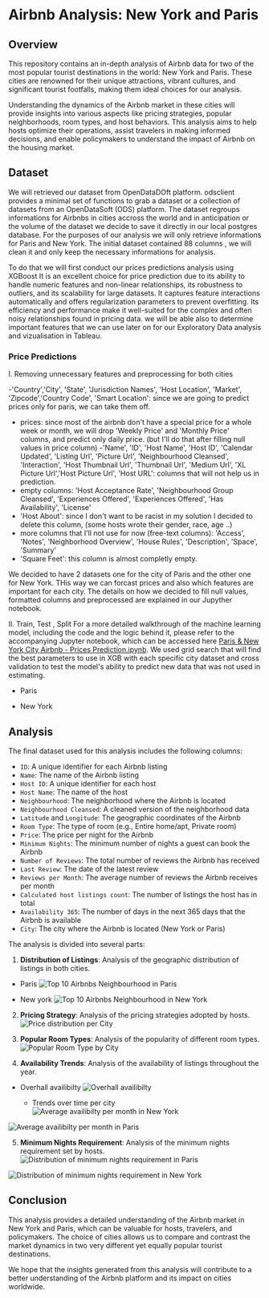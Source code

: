 # Airbnb Analysis: New York and Paris

## Overview

This repository contains an in-depth analysis of Airbnb data for two of the most popular tourist destinations in the world: New York and Paris. These cities are renowned for their unique attractions, vibrant cultures, and significant tourist footfalls, making them ideal choices for our analysis. 

Understanding the dynamics of the Airbnb market in these cities will provide insights into various aspects like pricing strategies, popular neighborhoods, room types, and host behaviors. This analysis aims to help hosts optimize their operations, assist travelers in making informed decisions, and enable policymakers to understand the impact of Airbnb on the housing market.

## Dataset
We will retrieved our dataset from OpenDataDOft platform. odsclient provides a minimal set of functions to grab a dataset or a collection of datasets from an OpenDataSoft (ODS) platform.
The dataset regroups informations for Airbnbs in cities accross the world and in anticipation or the volume of the dataset we decide to save it directly in our local postgres database.
For the purposes of our analysis we will only retrieve informations for Paris and New York.
The initial dataset contained 88 columns , we will clean it and only keep the necessary informations for analysis.


To do that we will first conduct our prices predictions analysis using XGBoost It is an excellent choice for price prediction due to its ability to handle numeric features and non-linear relationships, its robustness to outliers, and its scalability for large datasets. It captures feature interactions automatically and offers regularization parameters to prevent overfitting. Its efficiency and performance make it well-suited for the complex and often noisy relationships found in pricing data. we will be able also to determine important features that we can use later on for our Exploratory Data analysis and vizualisation in Tableau.

### Price Predictions
I. Removing unnecessary features and preprocessing for both cities

-'Country','City', 'State', 'Jurisdiction Names', 'Host Location', 'Market', 'Zipcode','Country Code', 'Smart Location': since we are going to predict prices only for paris, we can take them off.
- prices: since most of the airbnb don't have a special price for a whole week or month, we will drop 'Weekly Price' and 'Monthly Price' columns, and predict only daily price. (but I'll do that after filling null values in price column)
-'Name', 'ID', 'Host Name', 'Host ID', 'Calendar Updated', 'Listing Url', 'Picture Url', 'Neighbourhood Cleansed', 'Interaction', 'Host Thumbnail Url', 'Thumbnail Url', 'Medium Url', 'XL Picture Url','Host Picture Url', 'Host URL': columns that will not help us in prediction.
- empty columns: 'Host Acceptance Rate', 'Neighbourhood Group Cleansed', 'Experiences Offered', 'Experiences Offered', 'Has Availability', 'License'
- 'Host About': since I don't want to be racist in my solution I decided to delete this column, (some hosts wrote their gender, race, age ..)
- more columns that I'll not use for now (free-text columns): 'Access', 'Notes', 'Neighborhood Overview', 'House Rules', 'Description', 'Space', 'Summary'
- 'Square Feet': this column is almost completly empty.

We decided to have 2 datasets one for the city of Paris and the other one for New York. THis way we can forcast prices and also which features are important for each city.
The details on how we decided to fill null values, formatted columns and preprocessed are explained in our Jupyther notebook.

II. Train, Test , Split
For a more detailed walkthrough of the machine learning model, including the code and the logic behind it, please refer to the accompanying Jupyter notebook, which can be accessed here [Paris & New York City Airbnb - Prices Prediction.ipynb](https://github.com/Simro25011/Paris_-_NY_Airbnbs---Prices-Prediction---XGBoost/blob/main/Paris%20%26%20New%20York%20City%20Airbnb%20-%20Prices%20Prediction.ipynb).
We used grid search that will find the best parameters to use in XGB with each specific city dataset and cross validation to test the model's ability to predict new data that was not used in estimating.
  - Paris

  
  
  
  - New York 


## Analysis
The final dataset used for this analysis includes the following columns:

- `ID`: A unique identifier for each Airbnb listing
- `Name`: The name of the Airbnb listing
- `Host ID`: A unique identifier for each host
- `Host Name`: The name of the host
- `Neighbourhood`: The neighborhood where the Airbnb is located
- `Neighbourhood Cleansed`: A cleaned version of the neighborhood data
- `Latitude` and `Longitude`: The geographic coordinates of the Airbnb
- `Room Type`: The type of room (e.g., Entire home/apt, Private room)
- `Price`: The price per night for the Airbnb
- `Minimum Nights`: The minimum number of nights a guest can book the Airbnb
- `Number of Reviews`: The total number of reviews the Airbnb has received
- `Last Review`: The date of the latest review
- `Reviews per Month`: The average number of reviews the Airbnb receives per month
- `Calculated host listings count`: The number of listings the host has in total
- `Availability 365`: The number of days in the next 365 days that the Airbnb is available
- `City`: The city where the Airbnb is located (New York or Paris)


The analysis is divided into several parts:

1. **Distribution of Listings**: Analysis of the geographic distribution of listings in both cities.
  - Paris
   ![Top 10 Airbnbs Neighbourhood in Paris](https://github.com/Simro25011/Paris_-_NY_Airbnbs---Prices-Prediction---XGBoost/blob/main/Resources/top10_neighbourhoods_Paris.png)
   
   
   
   
   - New york
   ![Top 10 Airbnbs Neighbourhood in New York](https://github.com/Simro25011/Paris_-_NY_Airbnbs---Prices-Prediction---XGBoost/blob/main/Resources/top10_neighbourhoods_NY.png)
   
   


2. **Pricing Strategy**: Analysis of the pricing strategies adopted by hosts.
![Price distribution per City](https://github.com/Simro25011/Paris_-_NY_Airbnbs---Prices-Prediction---XGBoost/blob/main/Resources/Price%20distribution%20per%20City.png)

3. **Popular Room Types**: Analysis of the popularity of different room types.
![Popular Room Type by City](https://github.com/Simro25011/Paris_-_NY_Airbnbs---Prices-Prediction---XGBoost/blob/main/Resources/Popular%20Room%20Types%20by%20City.png)

4. **Availability Trends**: Analysis of the availability of listings throughout the year.
 - Overhall availibilty
![Overhall availibilty](https://github.com/Simro25011/Paris_-_NY_Airbnbs---Prices-Prediction---XGBoost/blob/main/Resources/Overhall%20availability%20of%20Airbnbs%20per%20City.png)

   - Trends over time per city
![Average availibilty per month in New York](https://github.com/Simro25011/Paris_-_NY_Airbnbs---Prices-Prediction---XGBoost/blob/main/Resources/NY%20Average%20Availability%20per%20Month.png)

![Average availibilty per month in Paris](https://github.com/Simro25011/Paris_-_NY_Airbnbs---Prices-Prediction---XGBoost/blob/main/Resources/Paris%20Average%20Availability%20per%20Month.png)


5. **Minimum Nights Requirement**: Analysis of the minimum nights requirement set by hosts.
![Distribution of minimum nights requirement in Paris](https://github.com/Simro25011/Paris_-_NY_Airbnbs---Prices-Prediction---XGBoost/blob/main/Resources/Distribution%20of%20minimum%20nights%20requirement%20in%20Paris.png)

![Distribution of minimum nights requirement in New York](https://github.com/Simro25011/Paris_-_NY_Airbnbs---Prices-Prediction---XGBoost/blob/main/Resources/Distribution%20of%20minimum%20nights%20requirement%20in%20New%20York.png)



## Conclusion

This analysis provides a detailed understanding of the Airbnb market in New York and Paris, which can be valuable for hosts, travelers, and policymakers. The choice of cities allows us to compare and contrast the market dynamics in two very different yet equally popular tourist destinations. 

We hope that the insights generated from this analysis will contribute to a better understanding of the Airbnb platform and its impact on cities worldwide.
